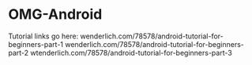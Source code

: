 # OMG-Android
Tutorial links go here: 
wenderlich.com/78578/android-tutorial-for-beginners-part-1
wenderlich.com/78578/android-tutorial-for-beginners-part-2
wtenderlich.com/78578/android-tutorial-for-beginners-part-3
